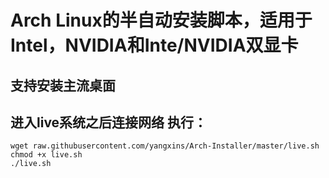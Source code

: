 # Arch Linux的半自动安装脚本，适用于Intel，NVIDIA和Inte/NVIDIA双显卡
## 支持安装主流桌面
## 进入live系统之后连接网络 执行：
```
wget raw.githubusercontent.com/yangxins/Arch-Installer/master/live.sh
chmod +x live.sh
./live.sh
```
